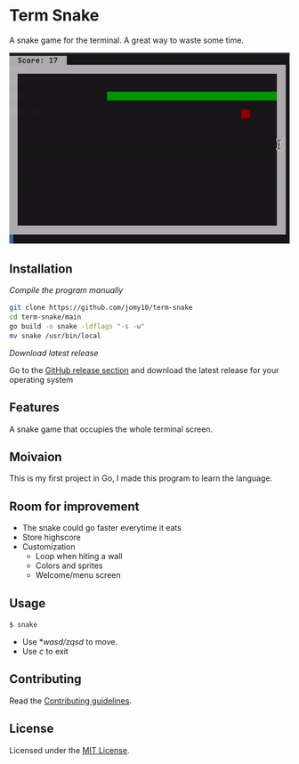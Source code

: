 # Term Snake

A snake game for the terminal. A great way to waste some time.



![example-terminal](EXAMPLE.gif)

## Installation

*Compile the program manually*

```bash
git clone https://github.com/jomy10/term-snake
cd term-snake/main
go build -o snake -ldflags "-s -w"
mv snake /usr/bin/local
```

*Download latest release*

Go to the [GitHub release section](https://github.com/jomy10/term-snake/releases) and download the latest release for your operating system

## Features

A snake game that occupies the whole terminal screen.

## Moivaion

This is my first project in Go, I made this program to learn the language.

## Room for improvement

- The snake could go faster everytime it eats
- Store highscore
- Customization
    - Loop when hiting a wall
    - Colors and sprites
    - Welcome/menu screen

## Usage

```bash
$ snake
```

- Use **wasd/zqsd* to move.
- Use *c* to exit

## Contributing

Read the [Contributing guidelines](CONTRIBUTING.md).

## License

Licensed under the [MIT License](LICENSE).
